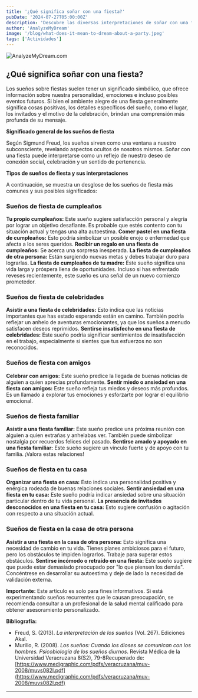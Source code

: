 ```yaml
---
title: '¿Qué significa soñar con una fiesta?'
pubDate: '2024-07-27T05:00:00Z'
description: 'Descubre las diversas interpretaciones de soñar con una fiesta, desde una fiesta de cumpleaños hasta una fiesta con amigos y familiares.'
author: 'AnalyzeMyDream'
image: '/blog/what-does-it-mean-to-dream-about-a-party.jpeg'
tags: ['Actividades']
---
```


![AnalyzeMyDream.com](/blog/what-does-it-mean-to-dream-about-a-party.jpeg)

## ¿Qué significa soñar con una fiesta?

Los sueños sobre fiestas suelen tener un significado simbólico, que ofrece información sobre nuestra personalidad, emociones e incluso posibles eventos futuros. Si bien el ambiente alegre de una fiesta generalmente significa cosas positivas, los detalles específicos del sueño, como el lugar, los invitados y el motivo de la celebración, brindan una comprensión más profunda de su mensaje.

**Significado general de los sueños de fiesta**

Según Sigmund Freud, los sueños sirven como una ventana a nuestro subconsciente, revelando aspectos ocultos de nosotros mismos. Soñar con una fiesta puede interpretarse como un reflejo de nuestro deseo de conexión social, celebración y un sentido de pertenencia. 

**Tipos de sueños de fiesta y sus interpretaciones**

A continuación, se muestra un desglose de los sueños de fiesta más comunes y sus posibles significados:

### Sueños de fiesta de cumpleaños

**Tu propio cumpleaños:** Este sueño sugiere satisfacción personal y alegría por lograr un objetivo desafiante. Es probable que estés contento con tu situación actual y tengas una alta autoestima.
**Comer pastel en una fiesta de cumpleaños:** Esto podría simbolizar un posible enojo o enfermedad que afecta a los seres queridos.
**Recibir un regalo en una fiesta de cumpleaños:** Se acerca una sorpresa inesperada. 
**La fiesta de cumpleaños de otra persona:** Están surgiendo nuevas metas y debes trabajar duro para lograrlas. 
**La fiesta de cumpleaños de tu madre:** Este sueño significa una vida larga y próspera llena de oportunidades. Incluso si has enfrentado reveses recientemente, este sueño es una señal de un nuevo comienzo prometedor.

### Sueños de fiesta de celebridades

**Asistir a una fiesta de celebridades:** Esto indica que las noticias importantes que has estado esperando están en camino. También podría reflejar un anhelo de aventuras emocionantes, ya que los sueños a menudo satisfacen deseos reprimidos.
**Sentirse insatisfecho en una fiesta de celebridades:** Este sueño podría significar sentimientos de insatisfacción en el trabajo, especialmente si sientes que tus esfuerzos no son reconocidos.

### Sueños de fiesta con amigos

**Celebrar con amigos:** Este sueño predice la llegada de buenas noticias de alguien a quien aprecias profundamente.
**Sentir miedo o ansiedad en una fiesta con amigos:** Este sueño refleja tus miedos y deseos más profundos. Es un llamado a explorar tus emociones y esforzarte por lograr el equilibrio emocional. 

### Sueños de fiesta familiar

**Asistir a una fiesta familiar:** Este sueño predice una próxima reunión con alguien a quien extrañas y anhelabas ver. También puede simbolizar nostalgia por recuerdos felices del pasado.
**Sentirse amado y apoyado en una fiesta familiar:** Este sueño sugiere un vínculo fuerte y de apoyo con tu familia. ¡Valora estas relaciones!

### Sueños de fiesta en tu casa

**Organizar una fiesta en casa:** Esto indica una personalidad positiva y enérgica rodeada de buenas relaciones sociales.
**Sentir ansiedad en una fiesta en tu casa:** Este sueño podría indicar ansiedad sobre una situación particular dentro de tu vida personal. 
**La presencia de invitados desconocidos en una fiesta en tu casa:** Esto sugiere confusión o agitación con respecto a una situación actual.

### Sueños de fiesta en la casa de otra persona

**Asistir a una fiesta en la casa de otra persona:** Esto significa una necesidad de cambio en tu vida. Tienes planes ambiciosos para el futuro, pero los obstáculos te impiden lograrlos. Trabaje para superar estos obstáculos.
**Sentirse incómodo o retraído en una fiesta:** Este sueño sugiere que puede estar demasiado preocupado por "lo que piensen los demás". Concéntrese en desarrollar su autoestima y deje de lado la necesidad de validación externa.

**Importante:** Este artículo es solo para fines informativos. Si está experimentando sueños recurrentes que le causan preocupación, se recomienda consultar a un profesional de la salud mental calificado para obtener asesoramiento personalizado.

**Bibliografía:**

* Freud, S. (2013). *La interpretación de los sueños* (Vol. 267). Ediciones Akal.
* Murillo, R. (2008). *Los sueños: Cuando los dioses se comunican con los hombres. Psicobiología de los sueños diurnos*. Revista Médica de la Universidad Veracruzana 8(S2), 79-8Recuperado de: [https://www.medigraphic.com/pdfs/veracruzana/muv-2008/muvs082l.pdf](https://www.medigraphic.com/pdfs/veracruzana/muv-2008/muvs082l.pdf)

---